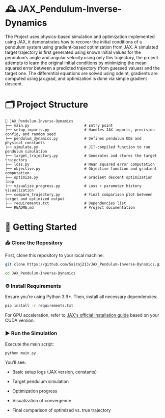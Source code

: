 # 🕰️ JAX_Pendulum-Inverse-Dynamics

The Project uses physics-based simulation and optimization implemented using JAX, it demonstrates how to recover the initial conditions of a pendulum system using gradient-based optimization from JAX. A simulated target trajectory is first generated using known initial values for the pendulum’s angle and angular velocity.using only this trajectory, the project attempts to learn the original initial conditions by minimizing the mean squared error between a predicted trajectory (from guessed values) and the target one. The differential equations are solved using odeint, gradients are computed using jax.grad, and optimization is done via simple gradient descent.


# 🗂️ Project Structure
```markdown-tree
📁 JAX_Pendulum-Inverse-Dynamics
├── main.py                         # Entry point
├── setup_imports.py                # Handles JAX imports, precision config, and random seed
├── pendulum_dynamics.py            # Defines pendulum ODE and physical constants
├── simulate.py                     # JIT-compiled function to run pendulum simulation
├── target_trajectory.py            # Generates and stores the target trajectory
├── loss.py                         # Mean squared error computation
├── objective.py                    # Objective function and gradient computation
├── optimize.py                     # Gradient descent optimization loop
├── visualize_progress.py           # Loss + parameter history visualization
├── compare_trajectory.py           # Final comparison plot between target and optimized output
├── requirements.txt                # Dependencies list
└── README.md                       # Project documentation
```


# 🚀 Getting Started 

### 📥 Clone the Repository
First, clone this repository to your local machine:
```bash
git clone https://github.com/Sairaj213/JAX_Pendulum-Inverse-Dynamics.git

cd JAX_Pendulum-Inverse-Dynamics
```
### ⚙️ Install Requirements

Ensure you’re using Python 3.9+. Then, install all necessary dependencies:

```bash
pip install -r requirements.txt
```

For GPU acceleration, refer to [JAX's official installation guide](https://github.com/jax-ml/jax#installation) based on your CUDA version.

### ▶️ Run the Simulation

Execute the main script:

```bash
python main.py
```
You’ll see:

* Basic setup logs (JAX version, constants)

* Target pendulum simulation

* Optimization progress

* Visualization of convergence

* Final comparison of optimized vs. true trajectory



